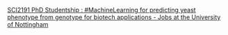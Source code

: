 [SCI2191 PhD Studentship : #MachineLearning for predicting yeast phenotype from genotype for biotech applications - Jobs at the University of Nottingham](https://qi.tc/qi/113786)